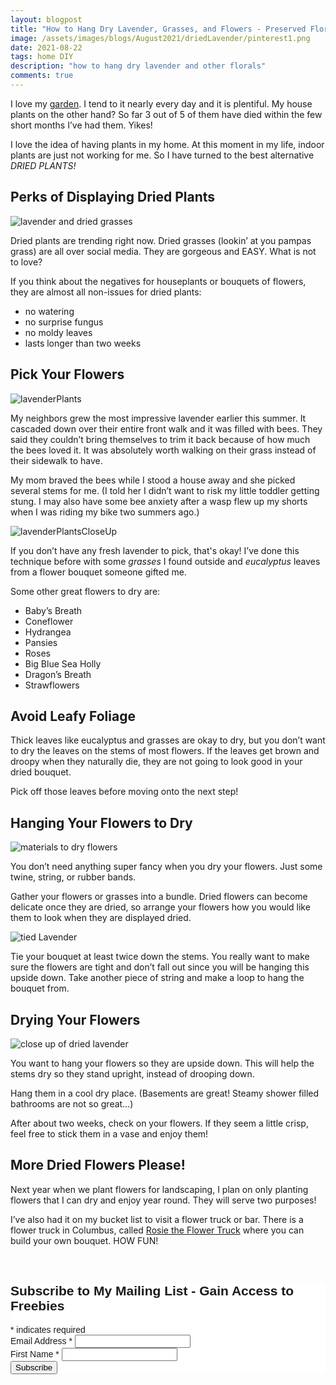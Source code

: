 ```yaml
---
layout: blogpost
title: "How to Hang Dry Lavender, Grasses, and Flowers - Preserved Florals"
image: /assets/images/blogs/August2021/driedLavender/pinterest1.png
date: 2021-08-22
tags: home DIY
description: "how to hang dry lavender and other florals"
comments: true
---
```


I love my [garden](https://joyberrystudios.com/2021/05/10/buildGarden.html). I tend to it nearly every day and it is plentiful. My house plants on the other hand? So far 3 out of 5 of them have died within the few short months I’ve had them. Yikes!

I love the idea of having plants in my home. At this moment in my life, indoor plants are just not working for me. So I have turned to the best alternative *DRIED PLANTS!*

## Perks of Displaying Dried Plants

![lavender and dried grasses](/assets/images/blogs/August2021/driedLavender/driedLavenderAndGrasses.jpg)

Dried plants are trending right now. Dried grasses (lookin’ at you pampas grass) are all over social media. They are gorgeous and EASY. What is not to love?

If you think about the negatives for houseplants or bouquets of flowers, they are almost all non-issues for dried plants:

* no watering 
* no surprise fungus
* no moldy leaves
* lasts longer than two weeks

## Pick Your Flowers

![lavenderPlants](/assets/images/blogs/August2021/driedLavender/lavenderPlants.jpg)

My neighbors grew the most impressive lavender earlier this summer. It cascaded down over their entire front walk and it was filled with bees. They said they couldn’t bring themselves to trim it back because of how much the bees loved it. It was absolutely worth walking on their grass instead of their sidewalk to have.

My mom braved the bees while I stood a house away and she picked several stems for me. (I told her I didn’t want to risk my little toddler getting stung. I may also have some bee anxiety after a wasp flew up my shorts when I was riding my bike two summers ago.) 

![lavenderPlantsCloseUp](/assets/images/blogs/August2021/driedLavender/closeUp.jpg)

If you don’t have any fresh lavender to pick, that's okay! I’ve done this technique before with some *grasses* I found outside and *eucalyptus* leaves from a flower bouquet someone gifted me.

Some other great flowers to dry are:

* Baby’s Breath
* Coneflower
* Hydrangea
* Pansies
* Roses
* Big Blue Sea Holly
* Dragon’s Breath
* Strawflowers

## Avoid Leafy Foliage

Thick leaves like eucalyptus and grasses are okay to dry, but you don’t want to dry the leaves on the stems of most flowers. If the leaves get brown and droopy when they naturally die, they are not going to look good in your dried bouquet.

Pick off those leaves before moving onto the next step!

## Hanging Your Flowers to Dry

![materials to dry flowers](/assets/images/blogs/August2021/driedLavender/materials.jpg)

You don’t need anything super fancy when you dry your flowers. Just some twine, string, or rubber bands. 

Gather your flowers or grasses into a bundle. Dried flowers can become delicate once they are dried, so arrange your flowers how you would like them to look when they are displayed dried.

![tied Lavender](/assets/images/blogs/August2021/driedLavender/tiedLavender.jpg)

Tie your bouquet at least twice down the stems. You really want to make sure the flowers are tight and don’t fall out since you will be hanging this upside down. Take another piece of string and make a loop to hang the bouquet from.

## Drying Your Flowers

![close up of dried lavender](/assets/images/blogs/August2021/driedLavender/closeDried.jpg)

You want to hang your flowers so they are upside down. This will help the stems dry so they stand upright, instead of drooping down. 

Hang them in a cool dry place. (Basements are great! Steamy shower filled bathrooms are not so great…)

After about two weeks, check on your flowers. If they seem a little crisp, feel free to stick them in a vase and enjoy them!

## More Dried Flowers Please!

Next year when we plant flowers for landscaping, I plan on only planting flowers that I can dry and enjoy year round. They will serve two purposes!

I’ve also had it on my bucket list to visit a flower truck or bar. There is a flower truck in Columbus, called [Rosie the Flower Truck](https://www.instagram.com/rosie.theflowertruck/) where you can build your own bouquet. HOW FUN!




<br>

<!-- Begin Mailchimp Signup Form -->
<link href="//cdn-images.mailchimp.com/embedcode/classic-10_7.css" rel="stylesheet" type="text/css">
<style type="text/css">
    #mc_embed_signup{background:#fff; clear:left; font:14px Helvetica,Arial,sans-serif; }
    /* Add your own Mailchimp form style overrides in your site stylesheet or in this style block.
       We recommend moving this block and the preceding CSS link to the HEAD of your HTML file. */
</style>
<div id="mc_embed_signup">
<form action="https://Joyberrystudios.us1.list-manage.com/subscribe/post?u=eca5a397f2fb0d58dcb66315c&amp;id=99d28d5b5c" method="post" id="mc-embedded-subscribe-form" name="mc-embedded-subscribe-form" class="validate" target="_blank" novalidate>
    <div id="mc_embed_signup_scroll">
    <h2>Subscribe to My Mailing List - Gain Access to Freebies</h2>
<div class="indicates-required"><span class="asterisk">*</span> indicates required</div>
<div class="mc-field-group">
    <label for="mce-EMAIL">Email Address  <span class="asterisk">*</span>
</label>
    <input type="email" value="" name="EMAIL" class="required email" id="mce-EMAIL">
</div>
<div class="mc-field-group">
    <label for="mce-FNAME">First Name  <span class="asterisk">*</span>
</label>
    <input type="text" value="" name="FNAME" class="required" id="mce-FNAME">
</div>
    <div id="mce-responses" class="clear">
        <div class="response" id="mce-error-response" style="display:none"></div>
        <div class="response" id="mce-success-response" style="display:none"></div>
    </div>    <!-- real people should not fill this in and expect good things - do not remove this or risk form bot signups-->
    <div style="position: absolute; left: -5000px;" aria-hidden="true"><input type="text" name="b_eca5a397f2fb0d58dcb66315c_99d28d5b5c" tabindex="-1" value=""></div>
    <div class="clear"><input type="submit" value="Subscribe" name="subscribe" id="mc-embedded-subscribe" class="button"></div>
    </div>
</form>
</div>
<script type='text/javascript' src='//s3.amazonaws.com/downloads.mailchimp.com/js/mc-validate.js'></script><script type='text/javascript'>(function($) {window.fnames = new Array(); window.ftypes = new Array();fnames[0]='EMAIL';ftypes[0]='email';fnames[1]='FNAME';ftypes[1]='text';fnames[2]='LNAME';ftypes[2]='text';fnames[3]='ADDRESS';ftypes[3]='address';fnames[4]='PHONE';ftypes[4]='phone';fnames[5]='BIRTHDAY';ftypes[5]='birthday';fnames[6]='OPTIN';ftypes[6]='text';}(jQuery));var $mcj = jQuery.noConflict(true);</script>
<!--End mc_embed_signup-->

<br>
<br>
